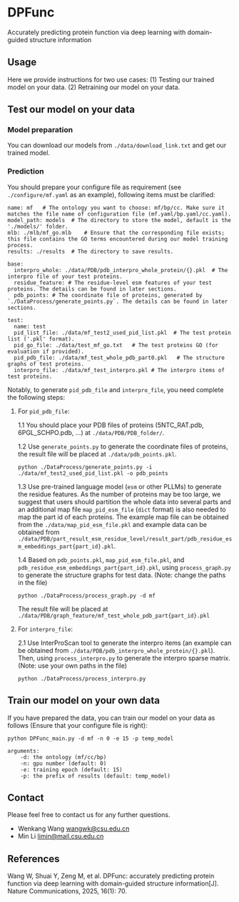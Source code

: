 # DPFunc
 Accurately predicting protein function via deep learning with domain-guided structure information

## Usage
Here we provide instructions for two use cases: (1) Testing our trained model on your data. (2) Retraining our model on your data.

## Test our model on your data

### Model preparation
You can download our models from `./data/download_link.txt` and get our trained model.

### Prediction
You should prepare your configure file as requirement (see `./configure/mf.yaml` as an example), following items must be clarified:
```
name: mf   # The ontology you want to choose: mf/bp/cc. Make sure it matches the file name of configuration file (mf.yaml/bp.yaml/cc.yaml).
model_path: models  # The directory to store the model, default is the './models/' folder. 
mlb: ./mlb/mf_go.mlb    # Ensure that the corresponding file exists; this file contains the GO terms encountered during our model training process.
results: ./results  # The directory to save results.

base:
  interpro_whole: ./data/PDB/pdb_interpro_whole_protein/{}.pkl  # The interpro file of your test proteins.
  residue_feature: # The residue-level esm features of your test proteins. The details can be found in later sections.
  pdb_points: # The coordinate file of proteins, generated by `./DataProcess/generate_points.py`. The details can be found in later sections.

test:
  name: test
  pid_list_file: ./data/mf_test2_used_pid_list.pkl  # The test protein list ('.pkl' format).
  pid_go_file: ./data/test_mf_go.txt   # The test proteins GO (for evaluation if provided).
  pid_pdb_file: ./data/mf_test_whole_pdb_part0.pkl   # The structure graphs of test proteins.
  interpro_file: ./data/mf_test_interpro.pkl # The interpro items of test proteins.
```
Notably, to generate `pid_pdb_file` and `interpro_file`, you need complete the following steps:
1. For `pid_pdb_file`:

    1.1 You should place your PDB files of proteins (5NTC_RAT.pdb, 6PGL_SCHPO.pdb, ...) at `./data/PDB/PDB_folder/`.

    1.2 Use `generate_points.py` to generate the coordinate files of proteins, the result file will be placed at `./data/pdb_points.pkl`.
    ```
    python ./DataProcess/generate_points.py -i ./data/mf_test2_used_pid_list.pkl -o pdb_points
    ```
    
    1.3 Use pre-trained language model (`esm` or other PLLMs) to generate the residue features. As the number of proteins may be too large, we suggest that users should partition the whole data into several parts and an additional map file `map_pid_esm_file` (`dict` format) is also needed to map the part id of each proteins. The example map file can be obtained from the `./data/map_pid_esm_file.pkl` and example data can be obtained from `./data/PDB/part_result_esm_residue_level/result_part/pdb_residue_esm_embeddings_part{part_id}.pkl`.
    
    1.4 Based on `pdb_points.pkl`, `map_pid_esm_file.pkl`, and `pdb_residue_esm_embeddings_part{part_id}.pkl`, using `process_graph.py` to generate the structure graphs for test data. (Note: change the paths in the file)
    ```
    python ./DataProcess/process_graph.py -d mf
    ```
    The result file will be placed at `./data/PDB/graph_feature/mf_test_whole_pdb_part{part_id}.pkl`

2. For `interpro_file`:
    
    2.1 Use InterProScan tool to generate the interpro items (an example can be obtained from `./data/PDB/pdb_interpro_whole_protein/{}.pkl`). Then, using `process_interpro.py` to generate the interpro sparse matrix. (Note: use your own paths in the file)
    ```
    python ./DataProcess/process_interpro.py
    ```


## Train our model on your own data
If you have prepared the data, you can train our model on your data as follows (Ensure that your configure file is right):
```
python DPFunc_main.py -d mf -n 0 -e 15 -p temp_model

arguments:
    -d: the ontology (mf/cc/bp)
    -n: gpu number (default: 0)
    -e: training epoch (default: 15)
    -p: the prefix of results (default: temp_model)
```

## Contact
Please feel free to contact us for any further questions.
- Wenkang Wang wangwk@csu.edu.cn
- Min Li limin@mail.csu.edu.cn

## References
Wang W, Shuai Y, Zeng M, et al. DPFunc: accurately predicting protein function via deep learning with domain-guided structure information[J]. Nature Communications, 2025, 16(1): 70.

